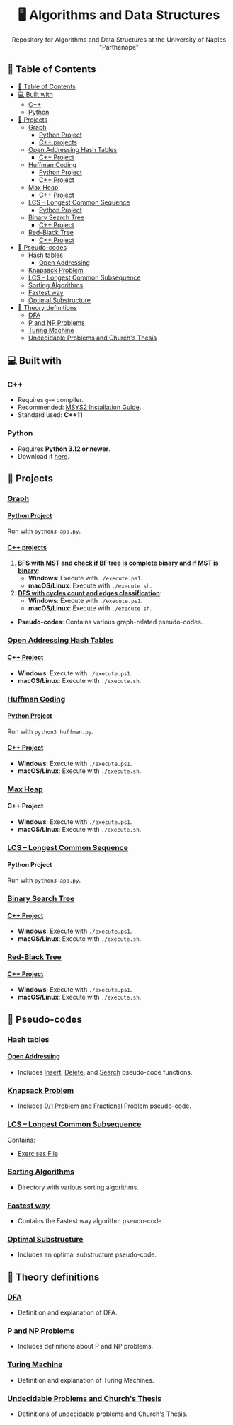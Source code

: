 <h1 align="center"> 🖥️ Algorithms and Data Structures </h1>

<p align="center">Repository for Algorithms and Data Structures at the University of Naples "Parthenope"</p>

## 📌 Table of Contents

- [📌 Table of Contents](#-table-of-contents)
- [💻 Built with](#-built-with)
  - [C++](#c)
  - [Python](#python)
- [🚀 Projects](#-projects)
  - [Graph](#graph)
    - [Python Project](#python-project)
    - [C++ projects](#c-projects)
  - [Open Addressing Hash Tables](#open-addressing-hash-tables)
    - [C++ Project](#c-project)
  - [Huffman Coding](#huffman-coding)
    - [Python Project](#python-project-1)
    - [C++ Project](#c-project-1)
  - [Max Heap](#max-heap)
    - [C++ Project](#c-project-2)
  - [LCS – Longest Common Sequence](#lcs--longest-common-sequence)
    - [Python Project](#python-project-2)
  - [Binary Search Tree](#binary-search-tree)
    - [C++ Project](#c-project-3)
  - [Red-Black Tree](#red-black-tree)
    - [C++ Project](#c-project-4)
- [📄 Pseudo-codes](#-pseudo-codes)
  - [Hash tables](#hash-tables)
    - [Open Addressing](#open-addressing)
  - [Knapsack Problem](#knapsack-problem)
  - [LCS – Longest Common Subsequence](#lcs--longest-common-subsequence)
  - [Sorting Algorithms](#sorting-algorithms)
  - [Fastest way](#fastest-way)
  - [Optimal Substructure](#optimal-substructure)
- [📗 Theory definitions](#-theory-definitions)
  - [DFA](#dfa)
  - [P and NP Problems](#p-and-np-problems)
  - [Turing Machine](#turing-machine)
  - [Undecidable Problems and Church's Thesis](#undecidable-problems-and-churchs-thesis)

## 💻 Built with

### C++

- Requires `g++` compiler.
- Recommended: [MSYS2 Installation Guide](https://www.msys2.org/).
- Standard used: **C++11**

### Python

- Requires **Python 3.12 or newer**.
- Download it [here](https://www.python.org/downloads/).

## 🚀 Projects

### [Graph](graphs/src/)

#### [Python Project](graphs/src/python/)

Run with `python3 app.py`.

#### [C++ projects](graphs/src/c++)

1. **[BFS with MST and check if BF tree is complete binary and if MST is binary](graphs/src/c++/bfs-prim-binary-complete-binary/)**:
   - **Windows**: Execute with `./execute.ps1`.
   - **macOS/Linux**: Execute with `./execute.sh`.
2. **[DFS with cycles count and edges classification](graphs/src/c++/dfs-cycles-edges-classification/)**:
   - **Windows**: Execute with `./execute.ps1`.
   - **macOS/Linux**: Execute with `./execute.sh`.

- **Pseudo-codes**: Contains various graph-related pseudo-codes.

### [Open Addressing Hash Tables](hash-tables/open-addressing/src/)

#### [C++ Project](hash-tables/open-addressing/src/c++)

- **Windows**: Execute with `./execute.ps1`.
- **macOS/Linux**: Execute with `./execute.sh`.

### [Huffman Coding](huffman/src/)

#### [Python Project](huffman/src/python/)

Run with `python3 huffman.py`.

#### [C++ Project](huffman/src/c++/)

- **Windows**: Execute with `./execute.ps1`.
- **macOS/Linux**: Execute with `./execute.sh`.

### [Max Heap](heap/src/c++/max-heap)

#### C++ Project

- **Windows**: Execute with `./execute.ps1`.
- **macOS/Linux**: Execute with `./execute.sh`.

### [LCS – Longest Common Sequence](lcs/)

#### Python Project

Run with `python3 app.py`.

### [Binary Search Tree](trees/binary-search-tree/src/)

#### [C++ Project](trees/binary-search-tree/src/c++/)

- **Windows**: Execute with `./execute.ps1`.
- **macOS/Linux**: Execute with `./execute.sh`.

### [Red-Black Tree](trees/red-black/src/)

#### [C++ Project](trees/red-black/src/c++/)

- **Windows**: Execute with `./execute.ps1`.
- **macOS/Linux**: Execute with `./execute.sh`.

## 📄 Pseudo-codes

### Hash tables

#### [Open Addressing](hash-tables/open-addressing/)

- Includes [Insert](hash-tables/open-addressing/insert.md), [Delete](hash-tables/open-addressing/delete.md), and [Search](hash-tables/open-addressing/search.md) pseudo-code functions.

### [Knapsack Problem](knapsack-problem/)

- Includes [0/1 Problem](knapsack-problem/01.md) and [Fractional Problem](knapsack-problem/fractional.md) pseudo-code.

### [LCS – Longest Common Subsequence](lcs/)

Contains:

- [Exercises File](lcs/exercises.xlsx)

### [Sorting Algorithms](sorting-algorithms/)

- Directory with various sorting algorithms.

### [Fastest way](fastest-way.md)

- Contains the Fastest way algorithm pseudo-code.

### [Optimal Substructure](optimal-substructure.md)

- Includes an optimal substructure pseudo-code.

## 📗 Theory definitions

### [DFA](DFA.md)

- Definition and explanation of DFA.

### [P and NP Problems](p-np-problems.md)

- Includes definitions about P and NP problems.

### [Turing Machine](turing-machine.md)

- Definition and explanation of Turing Machines.

### [Undecidable Problems and Church's Thesis](undecidable-problem-and-church-thesis.md)

- Definitions of undecidable problems and Church's Thesis.
